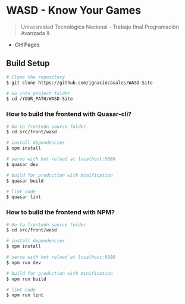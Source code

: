 # WASD - Know Your Games

> Univesrsidad Tecnológica Nacional - Trabajo final Programación Avanzada II

- GH Pages

## Build Setup

``` bash
# Clone the repository
$ git clone https://github.com/ignaciocasales/WASD-Site

# Go into project folder
$ cd /YOUR_PATH/WASD-Site
```
### How to build the frontend with Quasar-cli?
``` bash
# Go to frontedn source folder
$ cd src/front/wasd

# install dependencies
$ npm install

# serve with hot reload at localhost:8080
$ quasar dev 

# build for production with minification
$ quasar build

# lint code
$ quasar lint
```
### How to build the frontend with NPM?
``` bash
# Go to frontedn source folder
$ cd src/front/wasd

# install dependencies
$ npm install

# serve with hot reload at localhost:8080
$ npm run dev 

# build for production with minification
$ npm run build

# lint code
$ npm run lint
```
